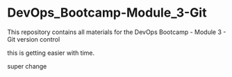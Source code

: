# DevOps_Bootcamp-Module_3-Git
This repository contains all materials for the DevOps Bootcamp - Module 3 - Git version control


this is getting easier with time.

super change